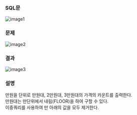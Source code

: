 ### SQL문
![image1](https://user-images.githubusercontent.com/123911778/262527873-516046ad-7aed-40af-8366-377b19e23859.PNG)

### 문제  
![image2](https://user-images.githubusercontent.com/123911778/262527877-0e907070-1569-40c9-8565-23833f04f485.PNG)

### 결과
![image3](https://user-images.githubusercontent.com/123911778/262527878-f404276a-bfec-4019-8e03-7442a65eca29.PNG)

### 설명
만원을 단위로 만원대, 2만원대, 3만원대의 가격의 카운트를 출력한다.          
만원대는 만단위에서 내림(FLOOR)을 하여 구할 수 있다.    
이중쿼리를 사용하여 만 아래의 값을 모두 제거한다.   

